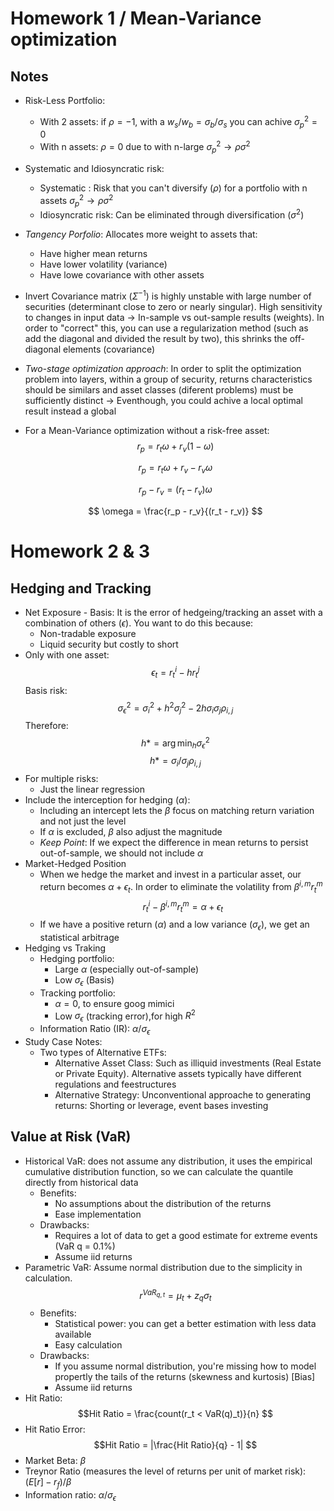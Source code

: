 # Homework 1 / Mean-Variance optimization
## Notes
* Risk-Less Portfolio:
    - With 2 assets: if $\rho = -1$, with a  ${w_s}/{w_b} = {\sigma_b}/{\sigma_s}$ you can achive $\sigma_p^{2} = 0$
    - With n assets: $\rho = 0$ due to with n-large $\sigma_p^{2} \rightarrow \rho\sigma^{2}$

* Systematic and Idiosyncratic risk:
    - Systematic : Risk that you can't diversify ($\rho$)
        for a portfolio with n assets $\sigma_p^{2} \rightarrow \rho\sigma^{2}$
    - Idiosyncratic risk: Can be eliminated through diversification ($\sigma^{2}$)

* *Tangency Porfolio*: Allocates more weight to assets that:
    - Have higher mean returns
    - Have lower volatility (variance)
    - Have lowe covariance with other assets 

* Invert Covariance matrix ($\Sigma^{-1}$) is highly unstable with large number of securities (determinant close to zero or nearly singular). High sensitivity to changes in input data $\rightarrow$ In-sample vs out-sample results (weights). In order to "correct" this, you can use a regularization method (such as add the diagonal and divided the result by two), this shrinks the off-diagonal elements (covariance)

* *Two-stage optimization approach*: In order to split the optimization problem into layers, within a group of security, returns characteristics should be similars and asset classes (diferent problems) must be sufficiently distinct $\rightarrow$ Eventhough, you could achive a local optimal result instead a global

* For a Mean-Variance optimization without a risk-free asset:
    $$
    r_p = r_t \omega + r_v (1 - \omega)
    $$

    $$
    r_p = r_t \omega + r_v - r_v \omega
    $$

    $$
    r_p - r_v = (r_t - r_v) \omega
    $$

    $$
    \omega = \frac{r_p - r_v}{(r_t - r_v)}
    $$
# Homework 2 & 3
## Hedging and Tracking

* Net Exposure - Basis: It is the error of hedgeing/tracking an asset with a combination of others ($\epsilon$). You want to do this because:
    - Non-tradable exposure
    - Liquid security but costly to short
* Only with one asset:
    $$\epsilon_t = r_t^{i} -hr_t^{j} $$
    Basis risk: $$\sigma_\epsilon^{2} = \sigma_i^{2} + h^{2}\sigma_j^{2} - 2h\sigma_i\sigma_j\rho_{i,j}$$
    Therefore:
    $$ h* = \arg\min_h{\sigma_\epsilon^{2}} $$
    $$ h* = {\sigma_i}/{\sigma_j}\rho_{i,j}$$
* For multiple risks:
    - Just the linear regression
* Include the interception for hedging ($\alpha$):
    - Including an intercept lets the $\beta$ focus on matching return variation and not just the level 
    - If $\alpha$ is excluded, $\beta$ also adjust the magnitude
    - *Keep Point*: If we expect the difference in mean returns to persist out-of-sample, we should not include $\alpha$
* Market-Hedged Position
    - When we hedge the market and invest in a particular asset, our return becomes $\alpha + \epsilon_t$. In order to eliminate the volatility from $\beta^{i,m}r_t^{m}$
    $$r_t^{i} - \beta^{i,m} r_t^{m} = \alpha + \epsilon_t$$
    - If we have a positive return ($\alpha$) and a low variance ($\sigma_\epsilon$), we get an statistical arbitrage
* Hedging vs Traking
    - Hedging portfolio:
        - Large $\alpha$ (especially out-of-sample)
        - Low $\sigma_\epsilon$ (Basis)
    - Tracking portfolio:
        - $\alpha = 0$, to ensure goog mimici
        - Low $\sigma_\epsilon$ (tracking error),for high $R^{2}$
    - Information Ratio (IR): ${\alpha}/{\sigma_\epsilon}$
* Study Case Notes:
    - Two types of Alternative ETFs:
        - Alternative Asset Class: Such as illiquid investments (Real Estate or Private Equity). Alternative assets typically have different regulations and feestructures
        - Alternative Strategy: Unconventional approache to generating returns: Shorting or leverage, event bases investing 

## Value at Risk (VaR)

* Historical VaR: does not assume any distribution, it uses the empirical cumulative distribution function, so we can calculate the quantile directly from historical data
    - Benefits:
        - No assumptions about the distribution of the returns
        - Ease implementation
    - Drawbacks:
        - Requires a lot of data to get a good estimate for extreme events (VaR q = 0.1%)
        - Assume iid returns
* Parametric VaR: Assume normal distribution due to the simplicity in calculation. $$r^{VaR_{q,t}} = \mu_t +z_q\sigma_t$$
    - Benefits:
        - Statistical power: you can get a better estimation with less data available 
        - Easy calculation
    - Drawbacks:
        - If you assume normal distribution, you're missing how to model propertly the tails of the returns (skewness and kurtosis) [Bias]
        - Assume iid returns
* Hit Ratio:
$$Hit Ratio = \frac{count(r_t < VaR(q)_t)}{n} $$
* Hit Ratio Error:
$$Hit Ratio = |\frac{Hit Ratio}{q} - 1| $$
* Market Beta: $\beta$
* Treynor Ratio (measures the level of returns per unit of market risk): $(E[r]-r_f)/ \beta$
* Information ratio: $\alpha / \sigma_\epsilon$ 